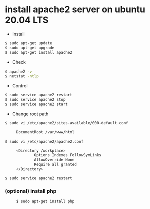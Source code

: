 # install apache2 server on ubuntu 20.04 LTS

- Install

```bash
$ sudo apt-get update
$ sudo apt-get upgrade
$ sudo apt-get install apache2
```



- Check

```bash
$ apache2 -v
$ netstat -ntlp

```


- Control

```bash
$ sudo service apache2 restart
$ sudo service apache2 stop
$ sudo service apache2 start
```

- Change root path

```bash
$ sudo vi /etc/apache2/sites-available/000-default.conf

     DocumentRoot /var/www/html

$ sudo vi /etc/apache2/apache2.conf

     <Directory /workplace>
             Options Indexes FollowSymLinks
             AllowOverride None
             Require all granted
     </Directory>

$ sudo service apache2 restart
```

### (optional) install php

```bash
     $ sudo apt-get install php
```
